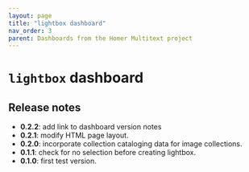 ```yaml
---
layout: page
title: "lightbox dashboard"
nav_order: 3
parent: Dashboards from the Homer Multitext project
---
```


# `lightbox` dashboard


## Release notes

- **0.2.2**: add link to dashboard version notes
- **0.2.1**: modify HTML page layout.
- **0.2.0**: incorporate collection cataloging data for image collections.
- **0.1.1**:  check for no selection before creating lightbox.
- **0.1.0**: first test version.